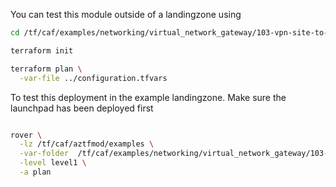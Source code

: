 You can test this module outside of a landingzone using

```bash
cd /tf/caf/examples/networking/virtual_network_gateway/103-vpn-site-to-site-connection/standalone

terraform init

terraform plan \
  -var-file ../configuration.tfvars


```

To test this deployment in the example landingzone. Make sure the launchpad has been deployed first

```bash

rover \
  -lz /tf/caf/aztfmod/examples \
  -var-folder  /tf/caf/examples/networking/virtual_network_gateway/103-vpn-site-to-site-connection/ \
  -level level1 \
  -a plan

```